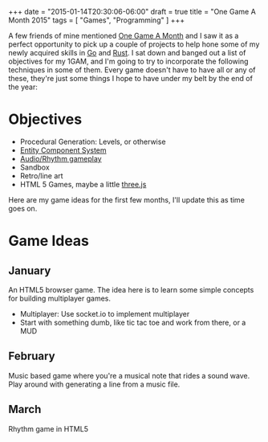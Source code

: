 +++
date = "2015-01-14T20:30:06-06:00"
draft = true
title = "One Game A Month 2015"
tags = [ "Games", "Programming" ]
+++

A few friends of mine mentioned [One Game A Month](http://www.onegameamonth.com) and I saw it as a perfect opportunity to pick up a couple of projects to help hone some of my newly acquired skills in [Go](http://golang.org) and [Rust](http://www.rust-lang.org/).<!--more--> I sat down and banged out a list of objectives for my 1GAM, and I'm going to try to incorporate the following techniques in some of them. Every game doesn't have to have all or any of these, they're just some things I hope to have under my belt by the end of the year:

# Objectives
  * Procedural Generation: Levels, or otherwise
  * [Entity Component System](http://gameprogrammingpatterns.com/component.html)
  * [Audio/Rhythm gameplay](http://runhello.com/p/396)
  * Sandbox
  * Retro/line art
  * HTML 5 Games, maybe a little [three.js](http://threejs.org/)


Here are my game ideas for the first few months, I'll update this as time goes on.

# Game Ideas 

## January
 An HTML5 browser game. The idea here is to learn some simple concepts for building multiplayer games.
 * Multiplayer: Use socket.io to implement multiplayer
 * Start with something dumb, like tic tac toe and work from there, or a MUD
 
## February
 Music based game where you're a musical note that rides a sound wave. Play around with generating a line from a music file.

## March
  Rhythm game in HTML5

